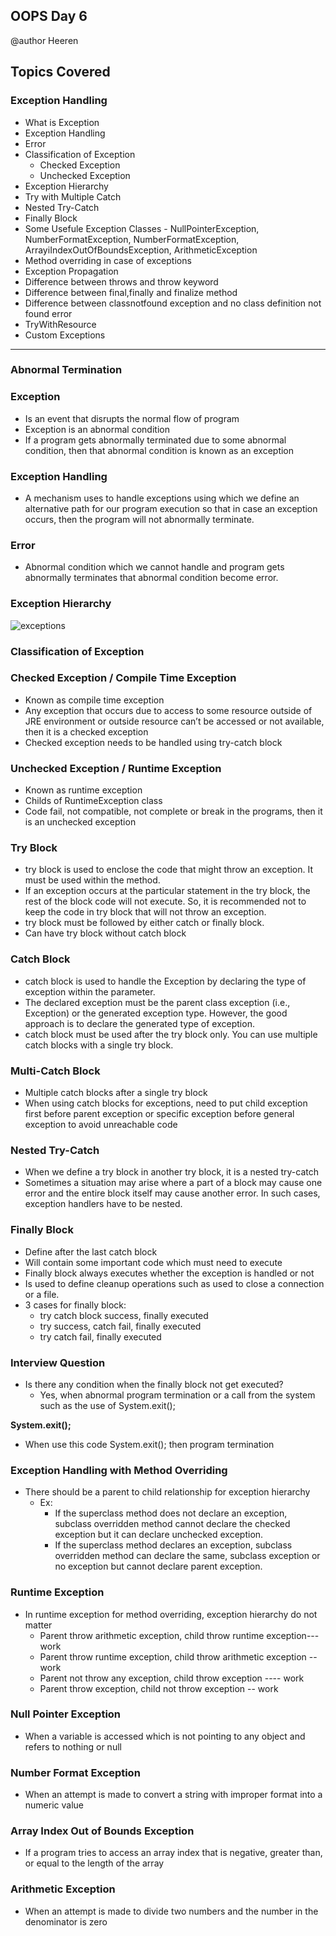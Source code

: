 ## OOPS Day 6

 @author Heeren

 **Topics Covered**
--------------
### Exception Handling
- What is Exception
- Exception Handling
- Error
- Classification of Exception
	- Checked Exception  
	- Unchecked Exception
- Exception Hierarchy
- Try with Multiple Catch
- Nested Try-Catch
- Finally Block
- Some Usefule Exception Classes - NullPointerException, NumberFormatException, NumberFormatException, ArrayiIndexOutOfBoundsException, ArithmeticException
- Method overriding in case of exceptions
- Exception Propagation
- Difference between throws and throw keyword
- Difference between final,finally and finalize method
- Difference between classnotfound exception and no class definition not found error
- TryWithResource
- Custom Exceptions

--------------
### Abnormal Termination

### Exception

- Is an event that disrupts the normal flow of program
- Exception is an abnormal condition
- If a program gets abnormally terminated due to some abnormal condition, then that abnormal condition is known as an exception

### Exception Handling

- A mechanism uses to handle exceptions using which we define an alternative path for our program execution so that in case an exception occurs, then the program will not abnormally terminate.

### Error

- Abnormal condition which we cannot handle and program gets abnormally terminates that abnormal condition become error.

### Exception Hierarchy   

![exceptions](https://github.com/codewithheeren/Java/assets/87074236/c76209f0-8896-4e2a-939b-ce2e66e206e8)  

### Classification of Exception

### Checked Exception / Compile Time Exception

- Known as compile time exception
- Any exception that occurs due to access to some resource outside of JRE environment or outside resource can’t be accessed or not available, then it is a checked exception
- Checked exception needs to be handled using try-catch block

### Unchecked Exception / Runtime Exception

- Known as runtime exception
- Childs of RuntimeException class
- Code fail, not compatible, not complete or break in the programs, then it is an unchecked exception

### Try Block

- try block is used to enclose the code that might throw an exception. It must be used within the method.
- If an exception occurs at the particular statement in the try block, the rest of the block code will not execute. So, it is recommended not to keep the code in try block that will not throw an exception.
- try block must be followed by either catch or finally block.
- Can have try block without catch block

### Catch Block

- catch block is used to handle the Exception by declaring the type of exception within the parameter.
- The declared exception must be the parent class exception (i.e., Exception) or the generated exception type. However, the good approach is to declare the generated type of exception.
- catch block must be used after the try block only. You can use multiple catch blocks with a single try block.

### Multi-Catch Block

- Multiple catch blocks after a single try block
- When using catch blocks for exceptions, need to put child exception first before parent exception or specific exception before general exception to avoid unreachable code

### Nested Try-Catch

- When we define a try block in another try block, it is a nested try-catch
- Sometimes a situation may arise where a part of a block may cause one error and the entire block itself may cause another error. In such cases, exception handlers have to be nested.

### Finally Block

- Define after the last catch block
- Will contain some important code which must need to execute
- Finally block always executes whether the exception is handled or not
- Is used to define cleanup operations such as used to close a connection or a file.
- 3 cases for finally block: 
  - try catch block success, finally executed
  - try success, catch fail, finally executed
  - try catch fail, finally executed

### Interview Question

- Is there any condition when the finally block not get executed?
  - Yes, when abnormal program termination or a call from the system such as the use of System.exit();

**System.exit();**

- When use this code System.exit(); then program termination

### Exception Handling with Method Overriding

- There should be a parent to child relationship for exception hierarchy 
  - Ex:
    - If the superclass method does not declare an exception, subclass overridden method cannot declare the checked exception but it can declare unchecked exception.
    - If the superclass method declares an exception, subclass overridden method can declare the same, subclass exception or no exception but cannot declare parent exception.

### Runtime Exception

- In runtime exception for method overriding, exception hierarchy do not matter
  - Parent throw arithmetic exception, child throw runtime exception--- work
  - Parent throw runtime exception, child throw arithmetic exception -- work
  - Parent not throw any exception, child throw exception ---- work
  - Parent throw exception, child not throw exception -- work

### Null Pointer Exception

- When a variable is accessed which is not pointing to any object and refers to nothing or null

### Number Format Exception

- When an attempt is made to convert a string with improper format into a numeric value

### Array Index Out of Bounds Exception

- If a program tries to access an array index that is negative, greater than, or equal to the length of the array

### Arithmetic Exception

- When an attempt is made to divide two numbers and the number in the denominator is zero


